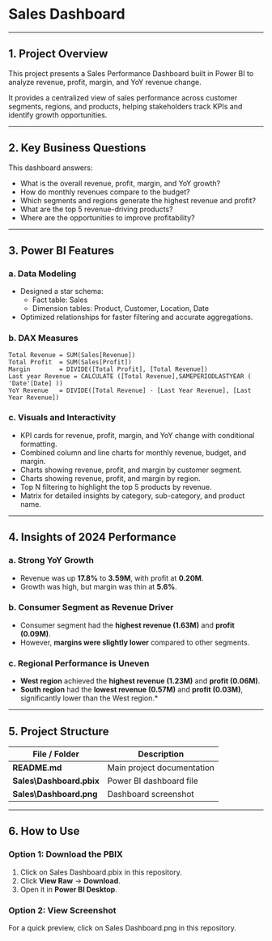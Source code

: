 # Sales Dashboard

---

## 1. Project Overview
This project presents a Sales Performance Dashboard built in Power BI to analyze revenue, profit, margin, and YoY revenue change.

It provides a centralized view of sales performance across customer segments, regions, and products, helping stakeholders track KPIs and identify growth opportunities.

---

## 2. Key Business Questions
This dashboard answers:

- What is the overall revenue, profit, margin, and YoY growth?
- How do monthly revenues compare to the budget?
- Which segments and regions generate the highest revenue and profit?
- What are the top 5 revenue-driving products?
- Where are the opportunities to improve profitability?

---

## 3. Power BI Features

### a. Data Modeling
- Designed a star schema:
  - Fact table: Sales
  - Dimension tables: Product, Customer, Location, Date
- Optimized relationships for faster filtering and accurate aggregations.

### b. DAX Measures
```DAX
Total Revenue = SUM(Sales[Revenue])
Total Profit  = SUM(Sales[Profit])
Margin        = DIVIDE([Total Profit], [Total Revenue])
Last year Revenue = CALCULATE ([Total Revenue],SAMEPERIODLASTYEAR ( 'Date'[Date] ))
YoY Revenue   = DIVIDE([Total Revenue] - [Last Year Revenue], [Last Year Revenue])
```

### c. Visuals and Interactivity

* KPI cards for revenue, profit, margin, and YoY change with conditional formatting.
* Combined column and line charts for monthly revenue, budget, and margin.
* Charts showing revenue, profit, and margin by customer segment.
* Charts showing revenue, profit, and margin by region.
* Top N filtering to highlight the top 5 products by revenue.
* Matrix for detailed insights by category, sub-category, and product name.

---

## 4. Insights of 2024 Performance

### a. Strong YoY Growth
- Revenue was up **17.8%** to **3.59M**, with profit at **0.20M**.  
- Growth was high, but margin was thin at **5.6%**.  

### b. Consumer Segment as Revenue Driver
- Consumer segment had the **highest revenue (1.63M)** and **profit (0.09M)**.  
- However, **margins were slightly lower** compared to other segments.  

### c. Regional Performance is Uneven
- **West region** achieved the **highest revenue (1.23M)** and **profit (0.06M)**.  
- **South region** had the **lowest revenue (0.57M)** and **profit (0.03M)**, significantly lower than the West region.* 

---

## 5. Project Structure

| File / Folder             | Description                    |
| ------------------------- | ------------------------------ |
| **README.md**             | Main project documentation     |
| **Sales\Dashboard.pbix** | Power BI dashboard file        |
| **Sales\Dashboard.png**                | Dashboard screenshot|

---

## 6. How to Use

### Option 1: Download the PBIX

1. Click on Sales Dashboard.pbix in this repository.
2. Click **View Raw** → **Download**.
3. Open it in **Power BI Desktop**.

### Option 2: View Screenshot

For a quick preview, click on Sales Dashboard.png in this repository.

